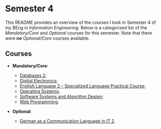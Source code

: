 # Semester 4

This README provides an overview of the courses I took in Semester 4 of my BEng in _Information Engineering_. Below is a categorized list of the _Mandatory/Core_ and _Optional_ courses for this semester. Note that there were _**no** Optional/Core_ courses available.

## Courses

- **Mandatory/Core**:
  - [Databases 2](./Mandatory-Core/Databases%202);
  - [Digital Electronics](./Mandatory-Core/Digital%20Electronics);
  - [English Language 2 – Specialized Language Practical Course](./Mandatory-Core/English%20Language%202%20-%20Specialized%20Language%20Practical%20Course);
  - [Operating Systems](./Mandatory-Core/Operating%20Systems);
  - [Software Systems and Algorithm Design](./Mandatory-Core/Software%20Systems%20and%20Algorithm%20Design);
  - [Web Programming](./Mandatory-Core/Web%20Programming).

- **Optional**:
  - [German as a Communication Language in IT 2](./Optional/German%20as%20a%20Communication%20Language%20in%20IT%202).

